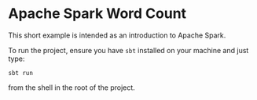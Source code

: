 # Apache Spark Word Count

This short example is intended as an introduction to Apache Spark.

To run the project, ensure you have ```sbt``` installed on your machine and just type:

    sbt run
    
from the shell in the root of the project.